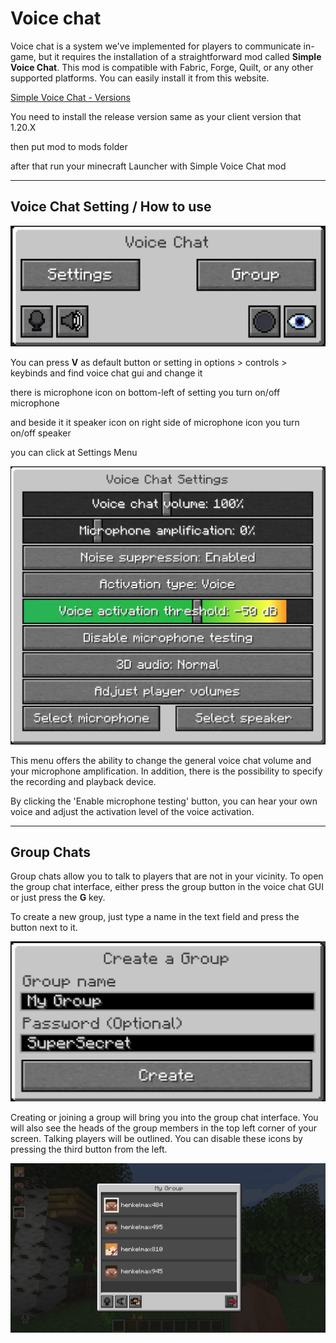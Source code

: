 ﻿# Voice chat

Voice chat is a system we've implemented for players to communicate in-game, but it requires the installation of a straightforward mod called **Simple Voice Chat**. This mod is compatible with Fabric, Forge, Quilt, or any other supported platforms. You can easily install it from this website.

[Simple Voice Chat - Versions](https://modrinth.com/plugin/simple-voice-chat/versions?c=release)

You need to install the release version same as your client version that 1.20.X 

then put mod to mods folder

after that run your minecraft Launcher with Simple Voice Chat mod

---

## Voice Chat Setting / How to use

![Voice Chat](img/voiceChat/voiceChat.png)

You can press **V** as default button or setting in options > controls > keybinds and find voice chat gui and change it

there is microphone icon on bottom-left of setting you turn on/off microphone

and beside it it speaker icon on right side of microphone icon you turn on/off speaker

you can click at Settings Menu

![Voice Chat Setting](img/voiceChat/vcSetting.png)

This menu offers the ability to change the general voice chat volume and your microphone amplification. In addition, there is the possibility to specify the recording and playback device.

By clicking the 'Enable microphone testing' button, you can hear your own voice and adjust the activation level of the voice activation.

---

## Group Chats

Group chats allow you to talk to players that are not in your vicinity. To open the group chat interface, either press the group button in the voice chat GUI or just press the **G** key.

To create a new group, just type a name in the text field and press the button next to it.

![Group Chat1](img/voiceChat/vcGroupChat1.png)

Creating or joining a group will bring you into the group chat interface. You will also see the heads of the group members in the top left corner of your screen. Talking players will be outlined. You can disable these icons by pressing the third button from the left.

![Group Chat2](img/voiceChat/vcGroupChat2.png)